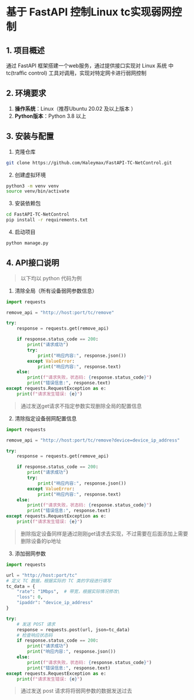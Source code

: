 # 基于 FastAPI 控制Linux tc实现弱网控制

## 1. 项目概述
通过 FastAPI 框架搭建一个web服务，通过提供接口实现对 Linux 系统
中 tc(traffic control) 工具对调用，实现对特定网卡进行弱网控制
## 2. 环境要求
1. **操作系统**：Linux（推荐Ubuntu 20.02 及以上版本 ）
2. **Python版本**：Python 3.8 以上

## 3. 安装与配置
1. 克隆仓库
```bash
git clone https://github.com/Haleymax/FastAPI-TC-NetControl.git
```
2. 创建虚拟环境
```bash
python3 -m venv venv
source venv/bin/activate
```
3. 安装依赖包
```bash
cd FastAPI-TC-NetControl
pip install -r requirements.txt 
```

4. 启动项目
```bash
python manage.py
```

## 4. API接口说明
> 以下均以 python 代码为例
1. 清除全局（所有设备弱网参数信息）
```python
import requests

remove_api = "http://host:port/tc/remove"

try:
    response = requests.get(remove_api)

    if response.status_code == 200:
        print("请求成功")
        try:
            print("响应内容:", response.json())
        except ValueError:
            print("响应内容:", response.text)
    else:
        print(f"请求失败，状态码: {response.status_code}")
        print("错误信息:", response.text)
except requests.RequestException as e:
    print(f"请求发生错误: {e}")
```
> 通过发送get请求不指定参数实现删除全局的配置信息

2. 清除指定设备弱网配置信息
```python
import requests

remove_api = "http://host:port/tc/remove?device=device_ip_address"

try:
    response = requests.get(remove_api)

    if response.status_code == 200:
        print("请求成功")
        try:
            print("响应内容:", response.json())
        except ValueError:
            print("响应内容:", response.text)
    else:
        print(f"请求失败，状态码: {response.status_code}")
        print("错误信息:", response.text)
except requests.RequestException as e:
    print(f"请求发生错误: {e}")

```
> 删除指定设备同样是通过刚刚get请求去实现，不过需要在后面添加上需要删除设备的ip地址

3. 添加弱网参数
```python
import requests

url = "http://host:port/tc"
# 定义 TC 数据，根据实际的 TC 类的字段进行填写
tc_data = {
    "rate": "1Mbps",  # 带宽，根据实际情况修改\
    "loss": 0,
    "ipaddr": "device_ip_address"
}

try:
    # 发送 POST 请求
    response = requests.post(url, json=tc_data)
    # 检查响应状态码
    if response.status_code == 200:
        print("请求成功")
        print("响应内容:", response.json())
    else:
        print(f"请求失败，状态码: {response.status_code}")
        print("错误信息:", response.text)
except requests.RequestException as e:
    print(f"请求发生错误: {e}")
```
> 通过发送 post 请求将将弱网参数的数据发送过去